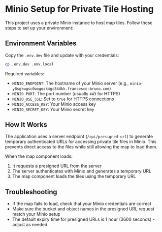 # Minio Setup for Private Tile Hosting

This project uses a private Minio instance to host map tiles. Follow these steps to set up your environment:

## Environment Variables

Copy the `.env.dev` file and update with your credentials:

```bash
cp .env.dev .env.local
```

Required variables:
- `MINIO_ENDPOINT`: The hostname of your Minio server (e.g., `minio-y8sgkwgsc0wogosk4gc844kk.francesco-bruno.com`)
- `MINIO_PORT`: The port number (usually `443` for HTTPS)
- `MINIO_USE_SSL`: Set to `true` for HTTPS connections
- `MINIO_ACCESS_KEY`: Your Minio access key
- `MINIO_SECRET_KEY`: Your Minio secret key

## How It Works

The application uses a server endpoint (`/api/presigned-url`) to generate temporary authenticated URLs for accessing private tile files in Minio. This prevents direct access to the files while still allowing the map to load them.

When the map component loads:
1. It requests a presigned URL from the server
2. The server authenticates with Minio and generates a temporary URL
3. The map component loads the tiles using the temporary URL

## Troubleshooting

- If the map fails to load, check that your Minio credentials are correct
- Make sure the bucket and object names in the presigned URL request match your Minio setup
- The default expiry time for presigned URLs is 1 hour (3600 seconds) - adjust as needed
